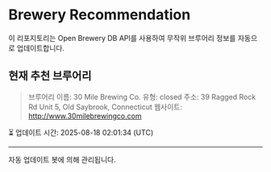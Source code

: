 # Brewery Recommendation

이 리포지토리는 Open Brewery DB API를 사용하여 무작위 브루어리 정보를 자동으로 업데이트합니다.

## 현재 추천 브루어리
> 브루어리 이름: 30 Mile Brewing Co.
유형: closed
주소: 39 Ragged Rock Rd Unit 5, Old Saybrook, Connecticut
웹사이트: http://www.30milebrewingco.com

⏳ 업데이트 시간: 2025-08-18 02:01:34 (UTC)

---
자동 업데이트 봇에 의해 관리됩니다.